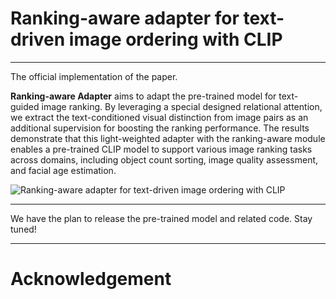 # Ranking-aware adapter for text-driven image ordering with CLIP
---
The official implementation of the paper.

**Ranking-aware Adapter** aims to adapt the pre-trained model for text-guided image ranking. By leveraging a special designed relational attention, we extract the text-conditioned visual distinction from image pairs as an additional supervision for boosting the ranking performance. The results demonstrate that this light-weighted adapter with the ranking-aware module enables a pre-trained CLIP model to support various image ranking tasks across domains, including object count sorting, image quality assessment, and facial age estimation.

![Ranking-aware adapter for text-driven image ordering with CLIP](...)

---
We have the plan to release the pre-trained model and related code. Stay tuned!

---
# Acknowledgement

